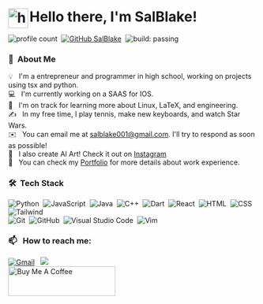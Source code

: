 
# <img alt="handwavegif" src="https://user-images.githubusercontent.com/39513876/112366216-8cfe7400-8cfe-11eb-8116-7d3dbae20e97.gif" width='40' align="left"/> Hello there, I'm SalBlake!
![profile count](https://komarev.com/ghpvc/?username=SalBlake&color=red)&nbsp;
[![GitHub SalBlake](https://img.shields.io/github/followers/SalBlake?label=follow&style=social)](https://github.com/AbhishekSinghDhadwal)&nbsp;
![build: passing](https://img.shields.io/badge/build-passing-success)

### 🐾 &nbsp;About Me

💡 &nbsp; I'm a entrepreneur and programmer in high school, working on projects using tsx and python. \
💻 &nbsp; I'm currently working on a SAAS for IOS.\
🌱 &nbsp; I'm on track for learning more about Linux, LaTeX, and engineering.\
✍️ &nbsp; In my free time, I play tennis, make new keyboards, and watch Star Wars.\
✉️ &nbsp; You can email me at salblake001@gmail.com. I'll try to respond as soon as possible!\
🎨 &nbsp; I also create AI Art! Check it out on [Instagram](https://www.instagram.com/sal_ai_art/)\
🔗 &nbsp; You can check my [Portfolio]() for more details about work experience.


### 🛠 &nbsp;Tech Stack

![Python](https://img.shields.io/badge/-Python-05122A?style=flat&logo=python)&nbsp;
![JavaScript](https://img.shields.io/badge/-JavaScript-05122A?style=flat&logo=javascript)&nbsp;
![Java](https://img.shields.io/badge/-Java-05122A?style=flat&logo=Java&logoColor=FFA518)&nbsp;
![C++](https://img.shields.io/badge/-C++-05122A?style=flat&logo=C%2B%2B&logoColor=00599C)&nbsp;
![Dart](https://img.shields.io/badge/-Dart-05122A?style=flat&logo=dart)&nbsp;
![React](https://img.shields.io/badge/-React-05122A?style=flat&logo=react)&nbsp;
![HTML](https://img.shields.io/badge/-HTML-05122A?style=flat&logo=HTML5)&nbsp;
![CSS](https://img.shields.io/badge/-CSS-05122A?style=flat&logo=CSS3&logoColor=1572B6)&nbsp;
![Tailwind](https://img.shields.io/badge/-Tailwind-05122A?style=flat&logo=bootstrap&logoColor=563D7C)\
![Git](https://img.shields.io/badge/-Git-05122A?style=flat&logo=git)&nbsp;
![GitHub](https://img.shields.io/badge/-GitHub-05122A?style=flat&logo=github)&nbsp;
![Visual Studio Code](https://img.shields.io/badge/-Visual%20Studio%20Code-05122A?style=flat&logo=visual-studio-code&logoColor=007ACC)&nbsp;
![Vim](https://img.shields.io/badge/-Vim-05122A?style=flat&logo=vim)&nbsp;


### 📫 &nbsp; How to reach me:
<!--
<a href="https://www.linkedin.com/in/abhishek-singh-dhadwal/"><img alt="LinkedIn" src="https://img.shields.io/badge/linkedin%20-%230077B5.svg?&style=flat&logo=linkedin&logoColor=white"/></a> &nbsp; -->
<a href="mailto:salblake001@gmail.com"><img alt="Gmail" src="https://img.shields.io/badge/Gmail-D14836?style=flat&logo=gmail&logoColor=white" /></a> &nbsp;
<a href="https://instagram.com/salblake001"><img src="https://img.shields.io/badge/-@salblake001_-E4405F?style=flat&logo=Instagram&logoColor=white"/></a> &nbsp;
<br>
<a href="https://www.buymeacoffee.com/LittleSal" target="_blank"><img src="https://cdn.buymeacoffee.com/buttons/v2/default-yellow.png" alt="Buy Me A Coffee" style="height: 60px !important;width: 217px !important;" ></a>

